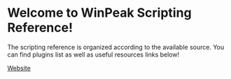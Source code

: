 # Welcome to WinPeak Scripting Reference!

The scripting reference is organized according to the available source. You can find plugins list as well as useful resources links below!

[Website](https://google.com/)
